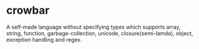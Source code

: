 crowbar
=======

A self-made language without specifying types which supports array, string, function, garbage-collection, unicode, closure(semi-lamda), object, exception handling and regex.
